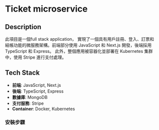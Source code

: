 # Ticket microservice

## Description
此項目是一個full stack application，
實現了一個具有用戶註冊、登入、訂票和結帳功能的微服務架構。前端部分使用 JavaScript 和 Next.js 開發，後端採用 TypeScript 和 Express。
此外，整個應用被容器化並部署在 Kubernetes 集群中，使用 Stripe 進行支付處理。

## Tech Stack
- **前端**: JavaScript, Next.js
- **後端**: TypeScript, Express
- **數據庫**: MongoDB
- **支付服務**: Stripe
- **Container**: Docker, Kubernetes

### 安裝步驟





